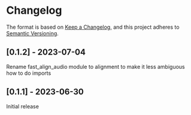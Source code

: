 # Changelog

The format is based on [Keep a Changelog](https://keepachangelog.com/en/1.0.0/),
and this project adheres to [Semantic Versioning](https://semver.org/spec/v2.0.0.html).

## [0.1.2] - 2023-07-04

Rename fast_align_audio module to alignment to make it less ambiguous how to do imports

## [0.1.1] - 2023-06-30

Initial release
